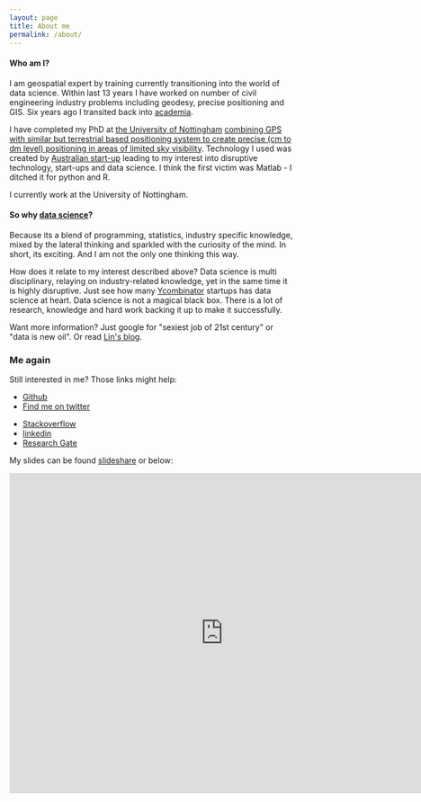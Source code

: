 ```yaml
---
layout: page
title: About me
permalink: /about/
---
```


#### Who am I?

I am geospatial expert by training currently transitioning into the world of data science. Within last 13 years I have worked on number of civil engineering industry problems including geodesy, precise positioning and GIS. Six years ago I transited back into [academia](http://www.researchgate.net/profile/Lukasz_Bonenberg). 

I have completed my PhD at [the University of Nottingham](http://www.nottingham.ac.uk/) [combining GPS with similar but terrestrial based positioning system to create precise (cm to dm level) positioning in areas of limited sky visibility](http://www.researchgate.net/publication/264858490_Closely-coupled_Integration_of_Locata_and_GPS_for_Engineering_Applications). Technology I used was created by [Australian start-up](http://www.locata.com/technology/locata-tech-explained/how-is-locata-like-gps/) leading to my interest into disruptive technology, start-ups and data science. I think the first victim was Matlab - I ditched it for python and R.

I currently work at the University of Nottingham.

#### So why [data science](https://en.wikipedia.org/wiki/Data_science)?

Because its a blend of programming, statistics, industry specific knowledge, mixed by the lateral thinking and sparkled with the curiosity of the mind. In short, its exciting. And I am not the only one thinking this way. 

How does it relate to my interest described above? Data science is multi disciplinary, relaying on industry-related knowledge, yet in the same time it is highly disruptive. Just see how many [Ycombinator](https://www.ycombinator.com/) startups has data science at heart.
Data science is not a magical black box. There is a lot of research, knowledge and hard work backing it up to make it successfully.

Want more information? Just google for "sexiest job of 21st century" or "data is new oil". Or read [Lin's blog](http://linbug.github.io).


### Me again

Still interested in me? Those links might help:

* [Github](https://github.com/DfAC/)
* <a href="https://twitter.com/LKBLab" class="twitter-follow-button" data-show-count="false" data-size="large">Find me on twitter</a>
<script>!function(d,s,id){var js,fjs=d.getElementsByTagName(s)[0];if(!d.getElementById(id)){js=d.createElement(s);js.id=id;js.src="//platform.twitter.com/widgets.js";fjs.parentNode.insertBefore(js,fjs);}}(document,"script","twitter-wjs");</script>
* [Stackoverflow](http://stackoverflow.com/users/3126969/dfac)
* [linkedin](https://uk.linkedin.com/in/lukaszbonenberg)
* [Research Gate](https://www.researchgate.net/profile/Lukasz_Bonenberg)

My slides can be found [slideshare](http://www.slideshare.net/LukaszKosmaBonenberg) or below:

<iframe src="http://www.slideshare.net/LukaszKosmaBonenberg/slideshelf" width="760px" height="570px" frameborder="0" marginwidth="0" marginheight="0" scrolling="no" style="border:none;" allowfullscreen webkitallowfullscreen mozallowfullscreen></iframe>
